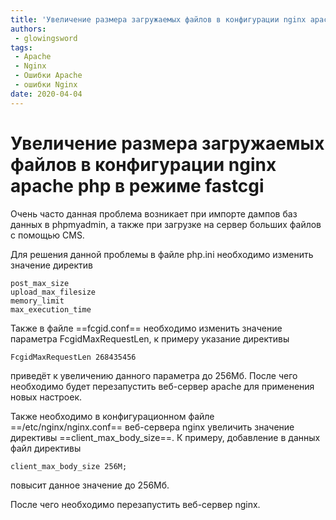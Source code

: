 ```yaml
---
title: 'Увеличение размера загружаемых файлов в конфигурации nginx apache php в режиме fastcgi'
authors: 
 - glowingsword
tags:
 - Apache
 - Nginx
 - Ошибки Apache
 - ошибки Nginx
date: 2020-04-04
---
```

# Увеличение размера загружаемых файлов в конфигурации nginx apache php в режиме fastcgi

Очень часто данная проблема возникает при импорте дампов баз данных в phpmyadmin, а также при загрузке на сервер больших файлов с помощью CMS.

Для решения данной проблемы в файле php.ini необходимо изменить значение
директив
``` nginx
post_max_size 
upload_max_filesize 
memory_limit
max_execution_time
```
Также в файле ==fcgid.conf== необходимо изменить значение параметра
FcgidMaxRequestLen, к примеру указание директивы
``` apacheconf
FcgidMaxRequestLen 268435456
```
приведёт к увеличению данного параметра до 256Мб. После чего необходимо
будет перезапустить веб-сервер apache для применения новых настроек.

Также необходимо в конфигурационном файле ==/etc/nginx/nginx.conf==
веб-сервера nginx увеличить значение директивы ==client_max_body_size==.
К примеру, добавление в данных файл директивы

``` nginx
client_max_body_size 256M;
```
повысит данное значение до 256Мб. 

После чего необходимо перезапустить веб-сервер nginx.

